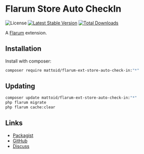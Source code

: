 # Flarum Store Auto CheckIn

![License](https://img.shields.io/badge/license-GPL-1.0-or-later-blue.svg) [![Latest Stable Version](https://img.shields.io/packagist/v/mattoid/flarum-ext-store-auto-check-in.svg)](https://packagist.org/packages/mattoid/flarum-ext-store-auto-check-in) [![Total Downloads](https://img.shields.io/packagist/dt/mattoid/flarum-ext-store-auto-check-in.svg)](https://packagist.org/packages/mattoid/flarum-ext-store-auto-check-in)

A [Flarum](http://flarum.org) extension. 

## Installation

Install with composer:

```sh
composer require mattoid/flarum-ext-store-auto-check-in:"*"
```

## Updating

```sh
composer update mattoid/flarum-ext-store-auto-check-in:"*"
php flarum migrate
php flarum cache:clear
```

## Links

- [Packagist](https://packagist.org/packages/mattoid/flarum-ext-store-auto-check-in)
- [GitHub](https://github.com/mattoid/flarum-ext-store-auto-check-in)
- [Discuss](https://discuss.flarum.org/d/PUT_DISCUSS_SLUG_HERE)
